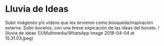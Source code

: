 # Lluvia de Ideas

Subir imágenes y/o vídeos que les sirvieron como búsqueda/inspiración externa.
Subir bocetos, con una breve expicación de las ideas del boceto.
![lluvia de ideas 1](/Multimedia/WhatsApp Image 2018-04-04 at 15.31.03.jpeg)
